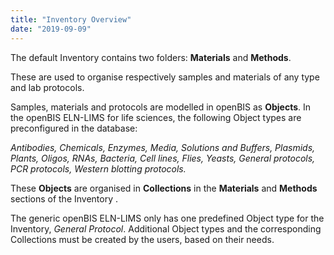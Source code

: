 ```yaml
---
title: "Inventory Overview"
date: "2019-09-09"
---
```


  
The default Inventory contains two folders: **Materials** and **Methods**.

These are used to organise respectively samples and materials of any type and lab protocols.

Samples, materials and protocols are modelled in openBIS as **Objects**. In the openBIS ELN-LIMS for life sciences, the following Object types are preconfigured in the database:  
  

_Antibodies, Chemicals, Enzymes, Media, Solutions and Buffers, Plasmids, Plants, Oligos, RNAs, Bacteria, Cell lines, Flies, Yeasts, General protocols, PCR protocols, Western blotting protocols._  

These **Objects** are organised in **Collections** in the **Materials** and **Methods** sections of the Inventory .  
  

The generic openBIS ELN-LIMS only has one predefined Object type for the Inventory, _General Protocol_. Additional Object types and the corresponding Collections must be created by the users, based on their needs.
